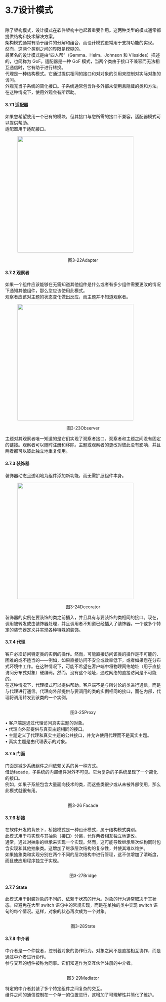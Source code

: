 # 3.7设计模式

\
除了架构模式，设计模式在软件架构中也起着重要作用。这两种类型的模式通常都提供结构和技术解决方案。\
架构模式通常有助于组件的分解和组合，而设计模式更常用于支持功能的实现。\
然而，这两个类别之间的界限是模糊的。\
最著名的设计模式是由“四人帮”（Gamma、Helm、Johnson 和 Vlissides）描述的，也简称为 GoF。适配器是一种 GoF 模式，当两个类由于接口不兼容而无法相互通信时，它有助于进行转换。\
代理是一种结构模式。它通过提供相同的接口和对对象的引用来控制对实际对象的访问。\
外观充当子系统的简化接口。子系统通常包含许多外部未使用且隐藏的类和方法。在这种情况下，使用外观会有所帮助。

#### &#xD;3.7.1 适配器

如果您希望使用一个已有的模块，但其接口与您所需的接口不兼容，适配器模式可以提供帮助。\
适配器用于适配接口。

<figure><img src="../.gitbook/assets/image (41).png" alt="" width="375"><figcaption></figcaption></figure>

<p align="center">图3-22Adapter</p>

#### &#xD;3.7.2 观察者

如果一个组件应该能够在无需知道其他组件是什么或者有多少组件需要更改的情况下通知其他组件，那么您应该使用此模式。\
观察者应该对主题的状态变化做出反应，而主题并不知道观察者。

<figure><img src="../.gitbook/assets/image (42).png" alt="" width="375"><figcaption></figcaption></figure>

<p align="center">图3-23Observer</p>

主题对其观察者唯一知道的是它们实现了观察者接口。观察者和主题之间没有固定的链接。观察者可以随时注册和移除。主题或观察者的更改对彼此没有影响，并且两者都可以彼此独立地重复使用。

#### &#xD;3.7.3 装饰器

装饰器动态且透明地为组件添加新功能，而无需扩展组件本身。

<figure><img src="../.gitbook/assets/image (43).png" alt="" width="375"><figcaption></figcaption></figure>

<p align="center">图3-24Decorator</p>

装饰器的实例在要装饰的类之前插入，并且具有与要装饰的类相同的接口。现在，调用被转发或由装饰器处理，并且调用者不知道已经插入了装饰器。一个或多个特定的装饰器定义并实现各种特殊的装饰。

#### 3.7.4 代理

客户必须访问特定类的实例的操作。然而，可能直接访问该类的操作是不可能的、困难的或不适当的——例如，如果直接访问不安全或效率低下，或者如果您在分布式环境中工作。在这种情况下，可能不希望在客户端中将物理网络地址（用于直接访问分布式对象）硬编码。然而，没有这个地址，通过网络的直接访问是不可能的。\
在这种情况下，代理模式可以提供帮助。客户端不是与所讨论的类进行通信，而是与代理进行通信。代理向外部提供与要调用的类的实例相同的接口，而在内部，代理将调用转发到该类的一个实例。

<figure><img src="../.gitbook/assets/image (44).png" alt=""><figcaption></figcaption></figure>

<p align="center">图3-25Proxy</p>

• 客户端是通过代理访问真实主题的对象。\
• 代理向外部提供与真实主题相同的接口。\
• 主题定义了代理和真实主题的公共接口，并允许使用代理而不是真实主题。\
• 真实主题是由代理表示的对象。

#### &#xD;3.7.5 门面

门面是减少系统组件之间依赖关系的另一种方式。\
借助facade，子系统的内部组件对外不可见。它为复杂的子系统呈现了一个简化的接口。\
例如，如果子系统包含大量面向技术的类，而这些类很少或从未被外部使用，那么此模式就很有用。

<figure><img src="../.gitbook/assets/image (45).png" alt=""><figcaption></figcaption></figure>

<p align="center">图3-26 Facade</p>

#### &#xD;3.7.6 桥接

在软件开发的背景下，桥接模式是一种设计模式，属于结构模式类别。\
此模式用于将实现与其抽象（接口）分离，允许两者相互独立地更改。\
通常，通过对抽象的继承来实现一个实现。然而，这可能导致继承层次结构同时包含实现和其他抽象类。这增加了继承层次结构的复杂性，并使其难以维护。\
如果抽象类和实现分别在两个不同的层次结构中进行管理，这不仅增加了清晰度，而且使应用程序独立于实现。

<figure><img src="../.gitbook/assets/image (46).png" alt=""><figcaption></figcaption></figure>

<p align="center">图3-27Bridge</p>

#### 3.7.7 State

此模式用于封装对象的不同的、依赖于状态的行为。对象的行为通常取决于其状态。应避免在大型 switch 语句中的常规实现，而是在单独的类中实现 switch 语句的每个情况。这样，对象的状态再次成为一个对象。

<figure><img src="../.gitbook/assets/image (47).png" alt=""><figcaption></figcaption></figure>

<p align="center">图3-28State</p>

#### &#xD;3.7.8 中介者

中介者是一个仲裁者，控制着对象的协作行为。对象之间不是直接相互协作，而是通过中介者进行协作。\
参与交互的组件被称为同事。它们知道作为交互伙伴注册的中介者。

<figure><img src="../.gitbook/assets/image (48).png" alt=""><figcaption></figcaption></figure>

<p align="center">图3-29Mediator</p>

特定的中介者封装了多个特定组件之间复杂的交互。\
组件之间的通信控制在一个单一的位置进行，这增加了可理解性并简化了维护。
